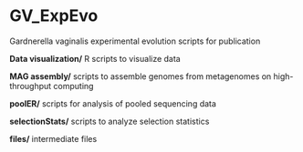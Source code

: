 # GV_ExpEvo
Gardnerella vaginalis experimental evolution scripts for publication

**Data visualization/**
R scripts to visualize data

**MAG assembly/**
scripts to assemble genomes from metagenomes on high-throughput computing

**poolER/**
scripts for analysis of pooled sequencing data

**selectionStats/**
scripts to analyze selection statistics

**files/**
intermediate files


